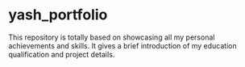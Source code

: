 # yash_portfolio
This repository is totally based on showcasing all my personal achievements and skills. It gives a brief introduction of my education qualification and project details.
